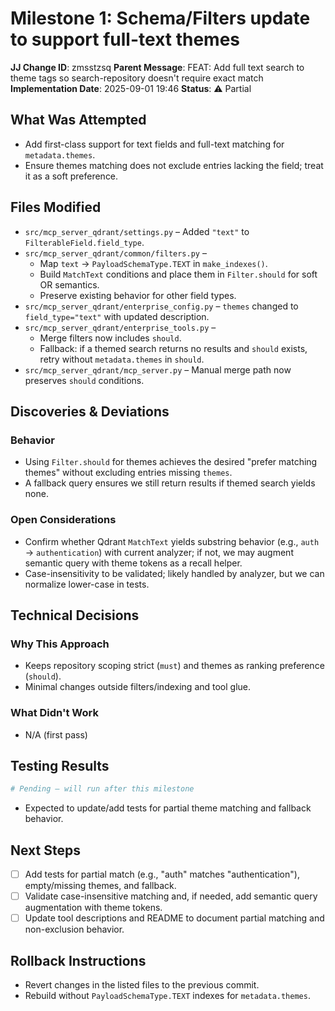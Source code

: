 # Milestone 1: Schema/Filters update to support full-text themes

**JJ Change ID**: zmsstzsq
**Parent Message**: FEAT: Add full text search to theme tags so search-repository doesn't require exact match
**Implementation Date**: 2025-09-01 19:46
**Status**: ⚠️ Partial

## What Was Attempted
- Add first-class support for text fields and full-text matching for `metadata.themes`.
- Ensure themes matching does not exclude entries lacking the field; treat it as a soft preference.

## Files Modified
- `src/mcp_server_qdrant/settings.py` – Added `"text"` to `FilterableField.field_type`.
- `src/mcp_server_qdrant/common/filters.py` –
  - Map `text` → `PayloadSchemaType.TEXT` in `make_indexes()`.
  - Build `MatchText` conditions and place them in `Filter.should` for soft OR semantics.
  - Preserve existing behavior for other field types.
- `src/mcp_server_qdrant/enterprise_config.py` – `themes` changed to `field_type="text"` with updated description.
- `src/mcp_server_qdrant/enterprise_tools.py` –
  - Merge filters now includes `should`.
  - Fallback: if a themed search returns no results and `should` exists, retry without `metadata.themes` in `should`.
- `src/mcp_server_qdrant/mcp_server.py` – Manual merge path now preserves `should` conditions.

## Discoveries & Deviations
### Behavior
- Using `Filter.should` for themes achieves the desired "prefer matching themes" without excluding entries missing `themes`.
- A fallback query ensures we still return results if themed search yields none.

### Open Considerations
- Confirm whether Qdrant `MatchText` yields substring behavior (e.g., `auth` → `authentication`) with current analyzer; if not, we may augment semantic query with theme tokens as a recall helper.
- Case-insensitivity to be validated; likely handled by analyzer, but we can normalize lower-case in tests.

## Technical Decisions
### Why This Approach
- Keeps repository scoping strict (`must`) and themes as ranking preference (`should`).
- Minimal changes outside filters/indexing and tool glue.

### What Didn't Work
- N/A (first pass)

## Testing Results
```bash
# Pending – will run after this milestone
```
- Expected to update/add tests for partial theme matching and fallback behavior.

## Next Steps
- [ ] Add tests for partial match (e.g., "auth" matches "authentication"), empty/missing themes, and fallback.
- [ ] Validate case-insensitive matching and, if needed, add semantic query augmentation with theme tokens.
- [ ] Update tool descriptions and README to document partial matching and non-exclusion behavior.

## Rollback Instructions
- Revert changes in the listed files to the previous commit.
- Rebuild without `PayloadSchemaType.TEXT` indexes for `metadata.themes`.
